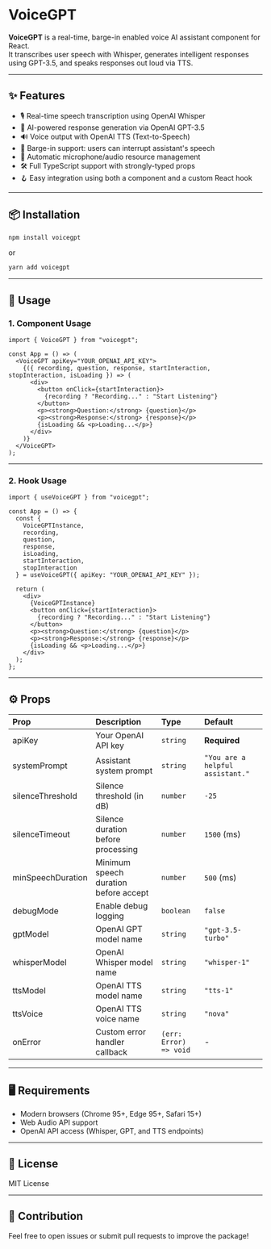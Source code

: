 # VoiceGPT

**VoiceGPT** is a real-time, barge-in enabled voice AI assistant component for React.  
It transcribes user speech with Whisper, generates intelligent responses using GPT-3.5, and speaks responses out loud via TTS.

---

## ✨ Features

- 🎙️ Real-time speech transcription using OpenAI Whisper
- 🤖 AI-powered response generation via OpenAI GPT-3.5
- 🔊 Voice output with OpenAI TTS (Text-to-Speech)
- 🛑 Barge-in support: users can interrupt assistant's speech
- 🧹 Automatic microphone/audio resource management
- 🛠️ Full TypeScript support with strongly-typed props
- 🪝 Easy integration using both a component and a custom React hook

---

## 📦 Installation

```bash
npm install voicegpt
```

or

```bash
yarn add voicegpt
```

---

## 🚀 Usage

### 1. Component Usage

```tsx
import { VoiceGPT } from "voicegpt";

const App = () => (
  <VoiceGPT apiKey="YOUR_OPENAI_API_KEY">
    {({ recording, question, response, startInteraction, stopInteraction, isLoading }) => (
      <div>
        <button onClick={startInteraction}>
          {recording ? "Recording..." : "Start Listening"}
        </button>
        <p><strong>Question:</strong> {question}</p>
        <p><strong>Response:</strong> {response}</p>
        {isLoading && <p>Loading...</p>}
      </div>
    )}
  </VoiceGPT>
);
```

---

### 2. Hook Usage

```tsx
import { useVoiceGPT } from "voicegpt";

const App = () => {
  const {
    VoiceGPTInstance,
    recording,
    question,
    response,
    isLoading,
    startInteraction,
    stopInteraction
  } = useVoiceGPT({ apiKey: "YOUR_OPENAI_API_KEY" });

  return (
    <div>
      {VoiceGPTInstance}
      <button onClick={startInteraction}>
        {recording ? "Recording..." : "Start Listening"}
      </button>
      <p><strong>Question:</strong> {question}</p>
      <p><strong>Response:</strong> {response}</p>
      {isLoading && <p>Loading...</p>}
    </div>
  );
};
```

---

## ⚙️ Props

| Prop             | Description                          | Type                   | Default                     |
|:-----------------|:-------------------------------------|:------------------------|:----------------------------|
| apiKey           | Your OpenAI API key                  | `string`                | **Required**                |
| systemPrompt     | Assistant system prompt              | `string`                | `"You are a helpful assistant."` |
| silenceThreshold | Silence threshold (in dB)            | `number`                | `-25`                       |
| silenceTimeout   | Silence duration before processing   | `number`                | `1500` (ms)                 |
| minSpeechDuration| Minimum speech duration before accept| `number`                | `500` (ms)                  |
| debugMode        | Enable debug logging                 | `boolean`               | `false`                     |
| gptModel         | OpenAI GPT model name                | `string`                | `"gpt-3.5-turbo"`            |
| whisperModel     | OpenAI Whisper model name            | `string`                | `"whisper-1"`               |
| ttsModel         | OpenAI TTS model name                 | `string`                | `"tts-1"`                   |
| ttsVoice         | OpenAI TTS voice name                 | `string`                | `"nova"`                    |
| onError          | Custom error handler callback        | `(err: Error) => void`   | -                           |

---

## 🖥️ Requirements

- Modern browsers (Chrome 95+, Edge 95+, Safari 15+)
- Web Audio API support
- OpenAI API access (Whisper, GPT, and TTS endpoints)

---

## 📄 License

MIT License

---

## 🙌 Contribution

Feel free to open issues or submit pull requests to improve the package!

